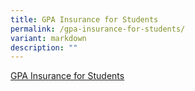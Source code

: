 ```yaml
---
title: GPA Insurance for Students
permalink: /gpa-insurance-for-students/
variant: markdown
description: ""
---
```

[GPA Insurance for Students](/files/Group_Insurance_for_Students.pdf)